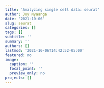 ```yaml
---
title: 'Analyzing single cell data: seurat'
author: Joy Nyaanga
date: '2021-10-06'
slug: seurat
categories: []
tags: []
subtitle: ''
summary: ''
authors: []
lastmod: '2021-10-06T14:42:52-05:00'
featured: no
image:
  caption: ''
  focal_point: ''
  preview_only: no
projects: []
---
```


